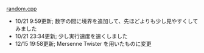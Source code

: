 [random.cpp](https://wandbox.org/permlink/HwHm4vsynZkPTLx6)

* 10/21 9:59更新; 数字の間に境界を追加して、先ほどよりも少し見やすくしてみました
* 10/21 23:34更新; 少し実行速度を速くしました
* 12/15 19:58更新; Mersenne Twister を用いたものに変更

<style>
  #ccby4, #_p_list {
    display: none;
  }
</style>

